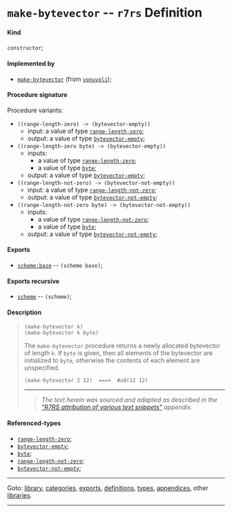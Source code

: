 

<a id='definition__r7rs__make-bytevector'></a>

# `make-bytevector` -- `r7rs` Definition


<a id='definition__r7rs__make-bytevector__kind'></a>

#### Kind

`constructor`;


<a id='definition__r7rs__make-bytevector__implemented-by'></a>

#### Implemented by

 * [`make-bytevector`](../../vonuvoli/definitions/make-bytevector.md#definition__vonuvoli__make-bytevector) (from [`vonuvoli`](../../vonuvoli/_index.md#library__vonuvoli));


<a id='definition__r7rs__make-bytevector__procedure-signature'></a>

#### Procedure signature

Procedure variants:
 * `((range-length-zero) -> (bytevector-empty))`
   * input: a value of type [`range-length-zero`](../../r7rs/types/range-length-zero.md#type__r7rs__range-length-zero);
   * output: a value of type [`bytevector-empty`](../../r7rs/types/bytevector-empty.md#type__r7rs__bytevector-empty);
 * `((range-length-zero byte) -> (bytevector-empty))`
   * inputs:
     * a value of type [`range-length-zero`](../../r7rs/types/range-length-zero.md#type__r7rs__range-length-zero);
     * a value of type [`byte`](../../r7rs/types/byte.md#type__r7rs__byte);
   * output: a value of type [`bytevector-empty`](../../r7rs/types/bytevector-empty.md#type__r7rs__bytevector-empty);
 * `((range-length-not-zero) -> (bytevector-not-empty))`
   * input: a value of type [`range-length-not-zero`](../../r7rs/types/range-length-not-zero.md#type__r7rs__range-length-not-zero);
   * output: a value of type [`bytevector-not-empty`](../../r7rs/types/bytevector-not-empty.md#type__r7rs__bytevector-not-empty);
 * `((range-length-not-zero byte) -> (bytevector-not-empty))`
   * inputs:
     * a value of type [`range-length-not-zero`](../../r7rs/types/range-length-not-zero.md#type__r7rs__range-length-not-zero);
     * a value of type [`byte`](../../r7rs/types/byte.md#type__r7rs__byte);
   * output: a value of type [`bytevector-not-empty`](../../r7rs/types/bytevector-not-empty.md#type__r7rs__bytevector-not-empty);


<a id='definition__r7rs__make-bytevector__exports'></a>

#### Exports

 * [`scheme:base`](../../r7rs/exports/scheme_3a_base.md#export__r7rs__scheme_3a_base) -- `(scheme base)`;


<a id='definition__r7rs__make-bytevector__exports-recursive'></a>

#### Exports recursive

 * [`scheme`](../../r7rs/exports/scheme.md#export__r7rs__scheme) -- `(scheme)`;


<a id='definition__r7rs__make-bytevector__description'></a>

#### Description

> ````
> (make-bytevector k)
> (make-bytevector k byte)
> ````
> 
> 
> The `make-bytevector` procedure returns a newly allocated bytevector of
> length `k`.  If `byte` is given, then all elements of the bytevector
> are initialized to `byte`, otherwise the contents of each
> element are unspecified.
> 
> ````
> (make-bytevector 2 12)  ===>  #u8(12 12)
> ````
> 
> 
> ----
> > *The text herein was sourced and adapted as described in the ["R7RS attribution of various text snippets"](../../r7rs/appendices/attribution.md#appendix__r7rs__attribution) appendix.*


<a id='definition__r7rs__make-bytevector__referenced-types'></a>

#### Referenced-types

 * [`range-length-zero`](../../r7rs/types/range-length-zero.md#type__r7rs__range-length-zero);
 * [`bytevector-empty`](../../r7rs/types/bytevector-empty.md#type__r7rs__bytevector-empty);
 * [`byte`](../../r7rs/types/byte.md#type__r7rs__byte);
 * [`range-length-not-zero`](../../r7rs/types/range-length-not-zero.md#type__r7rs__range-length-not-zero);
 * [`bytevector-not-empty`](../../r7rs/types/bytevector-not-empty.md#type__r7rs__bytevector-not-empty);

----

Goto: [library](../../r7rs/_index.md#library__r7rs), [categories](../../r7rs/categories/_index.md#toc__r7rs__categories), [exports](../../r7rs/exports/_index.md#toc__r7rs__exports), [definitions](../../r7rs/definitions/_index.md#toc__r7rs__definitions), [types](../../r7rs/types/_index.md#toc__r7rs__types), [appendices](../../r7rs/appendices/_index.md#toc__r7rs__appendices), other [libraries](../../_libraries.md#toc__libraries).

----


